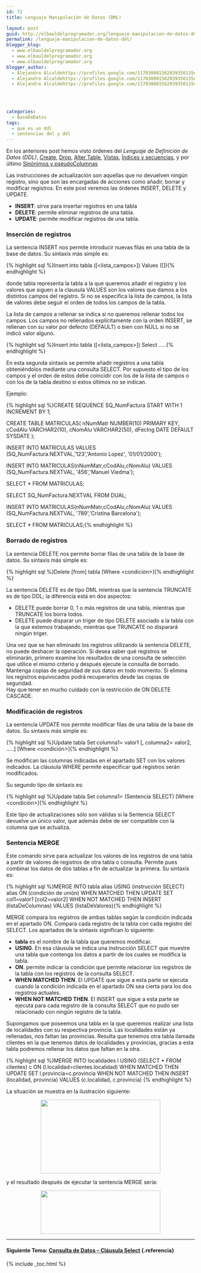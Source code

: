 ```yaml
---
id: 72
title: Lenguaje Manipulación de Datos (DML)

layout: post
guid: http://elbauldelprogramador.org/lenguaje-manipulacion-de-datos-dml/
permalink: /lenguaje-manipulacion-de-datos-dml/
blogger_blog:
  - www.elbauldelprogramador.org
  - www.elbauldelprogramador.org
  - www.elbauldelprogramador.org
blogger_author:
  - Alejandro Alcaldehttps://profiles.google.com/117030001562039350135noreply@blogger.com
  - Alejandro Alcaldehttps://profiles.google.com/117030001562039350135noreply@blogger.com
  - Alejandro Alcaldehttps://profiles.google.com/117030001562039350135noreply@blogger.com

  
  
  
categories:
  - BaseDeDatos
tags:
  - que es un ddl
  - sentencias dml y ddl
---
```

<div class="icosql">
</div>

En los anteriores post hemos visto órdenes del *Lenguaje de Definición de Datos (DDL)*, [Create][1], [Drop][2], [Alter Table][3], [Vístas][4], [Índices y secuencias][5], y por último [Sinónimos y pseudoColumnas][6]

Las instrucciones de actualización son aquellas que no devuelven ningún registro, sino que son las encargadas de acciones como añadir, borrar y modificar registros. En este post veremos las órdenes INSERT, DELETE y UPDATE.

  * **INSERT**: sirve para insertar registros en una tabla
  * **DELETE**: permite eliminar registros de una tabla.
  * **UPDATE**: permite modificar registros de una tabla.

  
<!--ad-->

### Inserción de registros

La sentencia INSERT nos permite introducir nuevas filas en una tabla de la base de datos. Su sintaxis más simple es:

{% highlight sql %}Insert into  tabla ([<lista_campos>]) Values ([<lista de valores>]){% endhighlight %}

donde tabla representa la tabla a la que queremos añadir el registro y los valores que siguen a la clausula VALUES son los valores que damos a los distintos campos del registro. Si no se especifica la lista de campos, la lista de valores debe seguir el orden de todos los campos de la tabla.

La lista de campos a rellenar se indica si no queremos rellenar todos los campos. Los campos no rellenados explícitamente con la orden INSERT, se rellenan con su valor por defecto (DEFAULT) o bien con NULL si no se indicó valor alguno. 

{% highlight sql %}Insert into tabla ([<lista_campos>])
Select .....{% endhighlight %}

En esta segunda sintaxis se permite añadir registros a una tabla obteniéndolos mediante una consulta SELECT. Por supuesto el tipo de los campos y el orden de estos debe coincidir con los de la lista de campos o con los de la tabla destino si estos últimos no se indican.

Ejemplo:

{% highlight sql %}CREATE SEQUENCE SQ_NumFactura START WITH 1 INCREMENT BY 1;

CREATE TABLE MATRICULAS(
    nNumMatr  NUMBER(10) PRIMARY KEY,
    cCodAlu   VARCHAR2(10),
    cNomAlu   VARCHAR2(50),
    dFecIng   DATE DEFAULT SYSDATE
);

INSERT INTO MATRICULAS VALUES (SQ_NumFactura.NEXTVAL,'123','Antonio Lopez', '01/01/2000');

INSERT INTO MATRICULAS(nNumMatr,cCodAlu,cNomAlu) VALUES (SQ_NumFactura.NEXTVAL, '456','Manuel Viedma');

SELECT * FROM MATRICULAS;

SELECT SQ_NumFactura.NEXTVAL FROM DUAL;

INSERT INTO MATRICULAS(nNumMatr,cCodAlu,cNomAlu) VALUES (SQ_NumFactura.NEXTVAL, '789','Cristina Barcelona');

SELECT * FROM MATRICULAS;{% endhighlight %}



### Borrado de registros

La sentencia DELETE nos permite borrar filas de una tabla de la base de datos. Su sintaxis más simple es:

{% highlight sql %}Delete [from] tabla [Where <condición>]{% endhighlight %}

La sentencia DELETE es de tipo DML mientras que la sentencia TRUNCATE es de tipo DDL; la diferencia está en dos aspectos:

  * DELETE puede borrar 0, 1 o más registros de una tabla, mientras que TRUNCATE los borra todos.
  * DELETE puede disparar un triger de tipo DELETE asociado a la tabla con la que estemos trabajando, mientras que TRUNCATE no disparará ningún triger.

Una vez que se han eliminado los registros utilizando la sentencia DELETE, no puede deshacer la operación. Si desea saber qué registros se eliminarán, primero examine los resultados de una consulta de selección que utilice el mismo criterio y después ejecute la consulta de borrado. Mantenga copias de seguridad de sus datos en todo momento. Si elimina los registros equivocados podrá recuperarlos desde las copias de seguridad.   
Hay que tener en mucho cuidado con la restricción de ON DELETE CASCADE.

### Modificación de registros

La sentencia UPDATE nos permite modificar filas de una tabla de la base de datos. Su sintaxis más simple es:

{% highlight sql %}Update tabla Set columna1= valor1 [, columna2= valor2, .....] [Where <condición>]{% endhighlight %}

Se modifican las columnas indicadas en el apartado SET con los valores indicados. La cláusula WHERE permite especificar qué registros serán modificados.

Su segundo tipo de sintaxis es:

{% highlight sql %}Update tabla Set columna1= (Sentencia SELECT) [Where <condición>]{% endhighlight %}

Este tipo de actualizaciones sólo son válidas si la Sentencia SELECT devuelve un único valor, que además debe de ser compatible con la columna que se actualiza.

### Sentencia MERGE

Este comando sirve para actualizar los valores de los registros de una tabla a partir de valores de registros de otra tabla o consulta. Permite pues combinar los datos de dos tablas a fin de actualizar la primera. Su sintaxis es: 

{% highlight sql %}MERGE INTO tabla alias
USING (instrucción SELECT) alias
ON (condición de unión)
WHEN MATCHED THEN
   UPDATE SET col1=valor1 [col2=valor2]
WHEN NOT MATCHED THEN
   INSERT (listaDeColumnas)
   VALUES (listaDeValores){% endhighlight %}

MERGE compara los registros de ambas tablas según la condición indicada en el apartado ON. Compara cada registro de la tabla con cada registro del SELECT. Los apartados de la sintaxis significan lo siguiente:

  * **tabla** es el nombre de la tabla que queremos modificar.
  * **USING**. En esa cláusula se indica una instrucción SELECT que muestre una tabla que contenga los datos a partir de los cuales se modifica la tabla.
  * **ON**. permite indicar la condición que permite relacionar los registros de la tabla con los registros de la consulta SELECT.
  * **WHEN MATCHED THEN**. El UPDATE que sigue a esta parte se ejecuta cuando la condición indicada en el apartado ON sea cierta para los dos registros actuales.
  * **WHEN NOT MATCHED THEN**. El INSERT que sigue a esta parte se ejecuta para cada registro de la consulta SELECT que no pudo ser relacionado con ningún registro de la tabla.

Supongamos que poseemos una tabla en la que queremos realizar una lista de localidades con su respectiva provincia. Las localidades están ya rellenadas, nos faltan las provincias. Resulta que tenemos otra tabla llamada clientes en la que tenemos datos de localidades y provincias, gracias a esta tabla podremos rellenar los datos que faltan en la otra. 

{% highlight sql %}MERGE INTO localidades l
USING (SELECT * FROM clientes) c
ON (l.localidad=clientes.localidad)
WHEN MATCHED THEN
  UPDATE SET l.provincia=c.provincia
WHEN NOT MATCHED THEN
  INSERT (localidad, provincia)
  VALUES (c.localidad, c.provincia)
{% endhighlight %}

La situación se muestra en la ilustración siguiente:

<div class="separator" style="clear: both; text-align: center;">
  <a href="https://4.bp.blogspot.com/_IlK2pNFFgGM/TRnrV2IJs1I/AAAAAAAAAOg/YMDC7sjbyQ0/s1600/merge.png" imageanchor="1" style="margin-left: 1em; margin-right: 1em;"><img border="0" height="197" src="https://4.bp.blogspot.com/_IlK2pNFFgGM/TRnrV2IJs1I/AAAAAAAAAOg/YMDC7sjbyQ0/s320/merge.png" width="320" /></a>
</div>

y el resultado después de ejecutar la sentencia MERGE sería:

<div class="separator" style="clear: both; text-align: center;">
  <a href="https://2.bp.blogspot.com/_IlK2pNFFgGM/TRnrQ3Xb0EI/AAAAAAAAAOY/hBO4ZHrwZqA/s1600/tablamerge.png" imageanchor="1" style="margin-left: 1em; margin-right: 1em;"><img border="0" height="116" src="https://2.bp.blogspot.com/_IlK2pNFFgGM/TRnrQ3Xb0EI/AAAAAAAAAOY/hBO4ZHrwZqA/s320/tablamerge.png" width="320" /></a>
</div>



* * *

#### Siguiente Tema: [Consulta de Datos &#8211; Cláusula Select][7] {.referencia}



 [1]: https://elbauldelprogramador.com/lenguaje-definicion-de-datosddl-create/
 [2]: https://elbauldelprogramador.com/lenguaje-definicion-de-datosddl-drop/
 [3]: https://elbauldelprogramador.com/lenguaje-definicion-de-datos-ddl-alter/
 [4]: https://elbauldelprogramador.com/lenguaje-definicion-de-datos-ddl-vistas/
 [5]: https://elbauldelprogramador.com/lenguaje-definicion-de-datos-ddl/
 [6]: https://elbauldelprogramador.com/lenguaje-definicion-de-datos-ddl_27/
 [7]: https://elbauldelprogramador.com/consulta-de-datos-clausula-select/

{% include _toc.html %}
